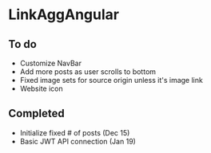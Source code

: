 # LinkAggAngular

## To do
<ul>
<li> Customize NavBar </li>
<li> Add more posts as user scrolls to bottom </li>
<li> Fixed image sets for source origin unless it's image link </li>
<li> Website icon </li>
</ul>

## Completed
<ul>
<li> Initialize fixed # of posts (Dec 15)</li>
<li> Basic JWT API connection (Jan 19) </li>
</ul>
